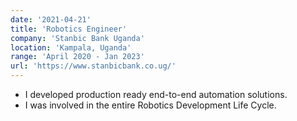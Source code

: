 ```yaml
---
date: '2021-04-21'
title: 'Robotics Engineer'
company: 'Stanbic Bank Uganda'
location: 'Kampala, Uganda'
range: 'April 2020 - Jan 2023'
url: 'https://www.stanbicbank.co.ug/'
---
```


- I developed production ready end-to-end automation solutions.
- I was involved in the entire Robotics Development Life Cycle.
